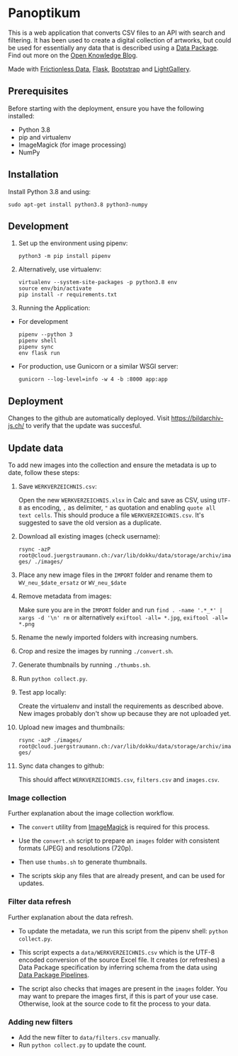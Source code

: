 # Panoptikum

This is a web application that converts CSV files to an API with search and filtering. It has been used to create a digital collection of artworks, but could be used for essentially any data that is described using a [Data Package](http://frictionlessdata.io/specs/data-package/#specification). Find out more on the [Open Knowledge Blog](https://blog.okfn.org/2019/05/09/panoptikum-exploring-new-ways-to-categorize-a-collection-of-various-unusual-and-unique-objects/).

Made with [Frictionless Data](https://frictionlessdata.io), [Flask](http://flask.pocoo.org/), [Bootstrap](https://getbootstrap.com) and [LightGallery](https://www.lightgalleryjs.com/).


## Prerequisites
Before starting with the deployment, ensure you have the following installed:

- Python 3.8
- pip and virtualenv
- ImageMagick (for image processing)
- NumPy

## Installation 
Install Python 3.8 and using:

```
sudo apt-get install python3.8 python3-numpy
```

## Development

 1. Set up the environment using pipenv:
      ```
      python3 -m pip install pipenv
      ```

2. Alternatively, use virtualenv:
    ```
    virtualenv --system-site-packages -p python3.8 env
    source env/bin/activate
    pip install -r requirements.txt
    ```

3. Running the Application:
- For development
  ```
  pipenv --python 3
  pipenv shell
  pipenv sync
  env flask run
  ```


- For production, use Gunicorn or a similar WSGI server:
  ```
  gunicorn --log-level=info -w 4 -b :8000 app:app
  ```

## Deployment
Changes to the github are automatically deployed.
Visit https://bildarchiv-js.ch/ to verify that the update was succesful.

## Update data

To add new images into the collection and ensure the metadata is up to date, follow these steps:

1. Save `WERKVERZEICHNIS.csv`:

    Open the new `WERKVERZEICHNIS.xlsx` in Calc and save as CSV, using `UTF-8` as
    encoding, `,` as delimiter, `"` as quotation and enabling
    `quote all text cells`. This should produce a file `WERKVERZEICHNIS.csv`.
    It's suggested to save the old version as a duplicate.

2. Download all existing images (check username): 

    `rsync -azP root@cloud.juergstraumann.ch:/var/lib/dokku/data/storage/archiv/images/ ./images/`
3. Place any new image files in the `IMPORT` folder and rename them to `WV_neu_$date_ersatz` or `WV_neu_$date`
4. Remove metadata from images:

    Make sure you are in the `IMPORT` folder and run `find . -name '.*_*' | xargs -d '\n' rm` or alternatively `exiftool -all= *.jpg`, `exiftool -all= *.png`

5. Rename the newly imported folders with increasing numbers.
6. Crop and resize the images by running `./convert.sh`.
7. Generate thumbnails by running `./thumbs.sh`.

8. Run `python collect.py`.
9. Test app locally:
    
    Create the virtualenv and install the requirements as described above. New images probably don't show up because they are not uploaded yet.

10. Upload new images and thumbnails:
    
    `rsync -azP ./images/ root@cloud.juergstraumann.ch:/var/lib/dokku/data/storage/archiv/images/`

11. Sync data changes to github:

    This should affect `WERKVERZEICHNIS.csv`, `filters.csv` and `images.csv`.


### Image collection

Further explanation about the image collection workflow.

- The `convert` utility from [ImageMagick](https://imagemagick.org/) is required for this process.

- Use the `convert.sh` script to prepare an `images` folder with consistent formats (JPEG) and resolutions (720p).

- Then use `thumbs.sh` to generate thumbnails.

- The scripts skip any files that are already present, and can be used for updates.

### Filter data refresh

Further explanation about the data refresh.

- To update the metadata, we run this script from the pipenv shell: `python collect.py`.

- This script expects a `data/WERKVERZEICHNIS.csv` which is the UTF-8 encoded conversion of the source Excel file. It creates (or refreshes) a Data Package specification by inferring schema from the data using [Data Package Pipelines](https://github.com/frictionlessdata/datapackage-pipelines).

- The script also checks that images are present in the `images` folder. You may want to prepare the images first, if this is part of your use case. Otherwise, look at the source code to fit the process to your data.

### Adding new filters

- Add the new filter to `data/filters.csv` manually.
- Run `python collect.py` to update the count.
